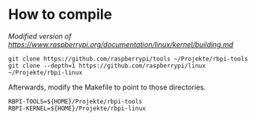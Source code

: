 # How to compile
*Modified version of https://www.raspberrypi.org/documentation/linux/kernel/building.md*

    git clone https://github.com/raspberrypi/tools ~/Projekte/rbpi-tools
    git clone --depth=1 https://github.com/raspberrypi/linux ~/Projekte/rbpi-linux

Afterwards, modify the Makefile to point to those directories.

    RBPI-TOOLS=${HOME}/Projekte/rbpi-tools
    RBPI-KERNEL=${HOME}/Projekte/rbpi-linux

